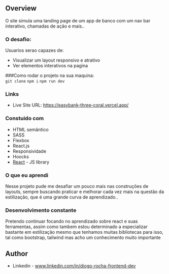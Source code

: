 ## Overview

O site simula uma landing page de um app de banco com um nav bar interativo, chamadas de ação e mais..

### O desafio:

Usuarios serao capazes de:

- Visualizar um layout responsivo e atrativo
- Ver elementos interativos na pagina

###Como rodar o projeto na sua maquina: <br>
```git clone```
```npm i```
```npm run dev```

### Links

- Live Site URL: https://easybank-three-coral.vercel.app/

### Constuido com

- HTML semântico
- SASS
- Flexbox
- React.js
- Responsividade
- Hoocks
- [React](https://reactjs.org/) - JS library

### O que eu aprendi

Nesse projeto pude me desafiar um pouco mais nas construções de layouts, sempre buscando praticar e melhorar cada vez mais na questão da estilização, que é uma grande curva de aprendizado..

### Desenvolvimento constante

Pretendo continuar focando no aprendizado sobre react e suas ferramentas, assim como tambem estou determinado a especializar bastante em estilização mesmo que tenhamos muitas bibliotecas para isso, tal como bootstrap, tailwind mas acho um conhecimento muito importante


## Author

- Linkedin - www.linkedin.com/in/diogo-rocha-frontend-dev
